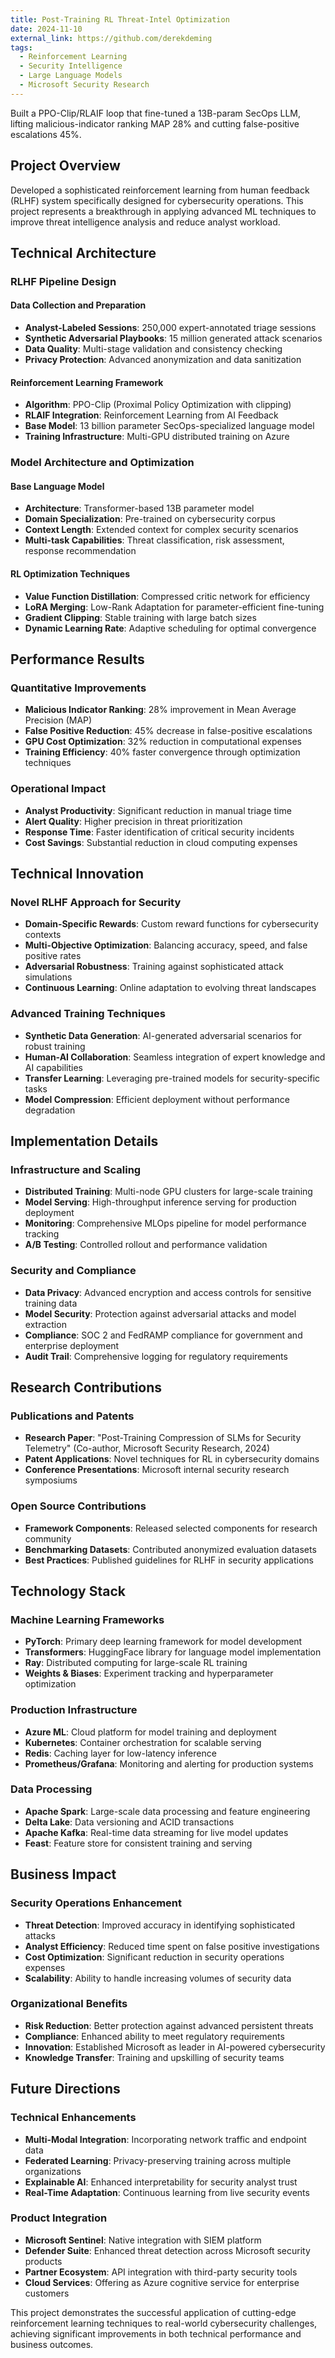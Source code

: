 ```yaml
---
title: Post-Training RL Threat-Intel Optimization
date: 2024-11-10
external_link: https://github.com/derekdeming
tags:
  - Reinforcement Learning
  - Security Intelligence
  - Large Language Models
  - Microsoft Security Research
---
```


Built a PPO-Clip/RLAIF loop that fine-tuned a 13B-param SecOps LLM, lifting malicious-indicator ranking MAP 28% and cutting false-positive escalations 45%.

<!--more-->

## Project Overview

Developed a sophisticated reinforcement learning from human feedback (RLHF) system specifically designed for cybersecurity operations. This project represents a breakthrough in applying advanced ML techniques to improve threat intelligence analysis and reduce analyst workload.

## Technical Architecture

### RLHF Pipeline Design

#### Data Collection and Preparation
- **Analyst-Labeled Sessions**: 250,000 expert-annotated triage sessions
- **Synthetic Adversarial Playbooks**: 15 million generated attack scenarios
- **Data Quality**: Multi-stage validation and consistency checking
- **Privacy Protection**: Advanced anonymization and data sanitization

#### Reinforcement Learning Framework
- **Algorithm**: PPO-Clip (Proximal Policy Optimization with clipping)
- **RLAIF Integration**: Reinforcement Learning from AI Feedback
- **Base Model**: 13 billion parameter SecOps-specialized language model
- **Training Infrastructure**: Multi-GPU distributed training on Azure

### Model Architecture and Optimization

#### Base Language Model
- **Architecture**: Transformer-based 13B parameter model
- **Domain Specialization**: Pre-trained on cybersecurity corpus
- **Context Length**: Extended context for complex security scenarios
- **Multi-task Capabilities**: Threat classification, risk assessment, response recommendation

#### RL Optimization Techniques
- **Value Function Distillation**: Compressed critic network for efficiency
- **LoRA Merging**: Low-Rank Adaptation for parameter-efficient fine-tuning
- **Gradient Clipping**: Stable training with large batch sizes
- **Dynamic Learning Rate**: Adaptive scheduling for optimal convergence

## Performance Results

### Quantitative Improvements
- **Malicious Indicator Ranking**: 28% improvement in Mean Average Precision (MAP)
- **False Positive Reduction**: 45% decrease in false-positive escalations
- **GPU Cost Optimization**: 32% reduction in computational expenses
- **Training Efficiency**: 40% faster convergence through optimization techniques

### Operational Impact
- **Analyst Productivity**: Significant reduction in manual triage time
- **Alert Quality**: Higher precision in threat prioritization
- **Response Time**: Faster identification of critical security incidents
- **Cost Savings**: Substantial reduction in cloud computing expenses

## Technical Innovation

### Novel RLHF Approach for Security
- **Domain-Specific Rewards**: Custom reward functions for cybersecurity contexts
- **Multi-Objective Optimization**: Balancing accuracy, speed, and false positive rates
- **Adversarial Robustness**: Training against sophisticated attack simulations
- **Continuous Learning**: Online adaptation to evolving threat landscapes

### Advanced Training Techniques
- **Synthetic Data Generation**: AI-generated adversarial scenarios for robust training
- **Human-AI Collaboration**: Seamless integration of expert knowledge and AI capabilities
- **Transfer Learning**: Leveraging pre-trained models for security-specific tasks
- **Model Compression**: Efficient deployment without performance degradation

## Implementation Details

### Infrastructure and Scaling
- **Distributed Training**: Multi-node GPU clusters for large-scale training
- **Model Serving**: High-throughput inference serving for production deployment
- **Monitoring**: Comprehensive MLOps pipeline for model performance tracking
- **A/B Testing**: Controlled rollout and performance validation

### Security and Compliance
- **Data Privacy**: Advanced encryption and access controls for sensitive training data
- **Model Security**: Protection against adversarial attacks and model extraction
- **Compliance**: SOC 2 and FedRAMP compliance for government and enterprise deployment
- **Audit Trail**: Comprehensive logging for regulatory requirements

## Research Contributions

### Publications and Patents
- **Research Paper**: "Post-Training Compression of SLMs for Security Telemetry" (Co-author, Microsoft Security Research, 2024)
- **Patent Applications**: Novel techniques for RL in cybersecurity domains
- **Conference Presentations**: Microsoft internal security research symposiums

### Open Source Contributions
- **Framework Components**: Released selected components for research community
- **Benchmarking Datasets**: Contributed anonymized evaluation datasets
- **Best Practices**: Published guidelines for RLHF in security applications

## Technology Stack

### Machine Learning Frameworks
- **PyTorch**: Primary deep learning framework for model development
- **Transformers**: HuggingFace library for language model implementation
- **Ray**: Distributed computing for large-scale RL training
- **Weights & Biases**: Experiment tracking and hyperparameter optimization

### Production Infrastructure
- **Azure ML**: Cloud platform for model training and deployment
- **Kubernetes**: Container orchestration for scalable serving
- **Redis**: Caching layer for low-latency inference
- **Prometheus/Grafana**: Monitoring and alerting for production systems

### Data Processing
- **Apache Spark**: Large-scale data processing and feature engineering
- **Delta Lake**: Data versioning and ACID transactions
- **Apache Kafka**: Real-time data streaming for live model updates
- **Feast**: Feature store for consistent training and serving

## Business Impact

### Security Operations Enhancement
- **Threat Detection**: Improved accuracy in identifying sophisticated attacks
- **Analyst Efficiency**: Reduced time spent on false positive investigations
- **Cost Optimization**: Significant reduction in security operations expenses
- **Scalability**: Ability to handle increasing volumes of security data

### Organizational Benefits
- **Risk Reduction**: Better protection against advanced persistent threats
- **Compliance**: Enhanced ability to meet regulatory requirements
- **Innovation**: Established Microsoft as leader in AI-powered cybersecurity
- **Knowledge Transfer**: Training and upskilling of security teams

## Future Directions

### Technical Enhancements
- **Multi-Modal Integration**: Incorporating network traffic and endpoint data
- **Federated Learning**: Privacy-preserving training across multiple organizations
- **Explainable AI**: Enhanced interpretability for security analyst trust
- **Real-Time Adaptation**: Continuous learning from live security events

### Product Integration
- **Microsoft Sentinel**: Native integration with SIEM platform
- **Defender Suite**: Enhanced threat detection across Microsoft security products
- **Partner Ecosystem**: API integration with third-party security tools
- **Cloud Services**: Offering as Azure cognitive service for enterprise customers

This project demonstrates the successful application of cutting-edge reinforcement learning techniques to real-world cybersecurity challenges, achieving significant improvements in both technical performance and business outcomes.